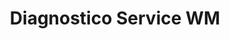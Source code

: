 ---
title: "Diagnostico Service WM"
url: /ciudad-autonoma-de-buenos-aires/diagnostico-service-wm/
shop: general
---